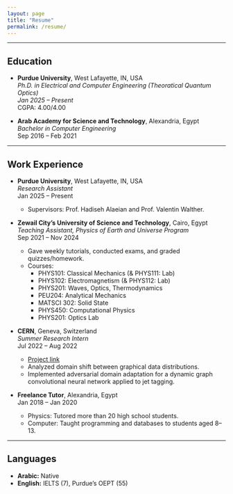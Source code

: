```yaml
---
layout: page
title: "Resume"
permalink: /resume/
---
```


---

## Education

- **Purdue University**, West Lafayette, IN, USA  
  *Ph.D. in Electrical and Computer Engineering (Theoratical Quantum Optics)*  
  *Jan 2025 – Present*  
  CGPA: 4.00/4.00
  
- **Arab Academy for Science and Technology**, Alexandria, Egypt  
  *Bachelor in Computer Engineering*  
  Sep 2016 – Feb 2021  

---

## Work Experience

- **Purdue University**, West Lafayette, IN, USA  
  *Research Assistant*  
  Jan 2025 – Present  
  - Supervisors: Prof. Hadiseh Alaeian and Prof. Valentin Walther.

- **Zewail City’s University of Science and Technology**, Cairo, Egypt  
  *Teaching Assistant, Physics of Earth and Universe Program*  
  Sep 2021 – Nov 2024  
  - Gave weekly tutorials, conducted exams, and graded quizzes/homework.  
  - Courses:  
    - PHYS101: Classical Mechanics (& PHYS111: Lab)  
    - PHYS102: Electromagnetism (& PHYS112: Lab)  
    - PHYS201: Waves, Optics, Thermodynamics  
    - PEU204: Analytical Mechanics  
    - MATSCI 302: Solid State  
    - PHYS450: Computational Physics  
    - PHYS201: Optics Lab  

- **CERN**, Geneva, Switzerland  
  *Summer Research Intern*  
  Jul 2022 – Aug 2022  
  - [Project link](https://cds.cern.ch/record/2825449?ln=en)  
  - Analyzed domain shift between graphical data distributions.  
  - Implemented adversarial domain adaptation for a dynamic graph convolutional neural network applied to jet tagging.

- **Freelance Tutor**, Alexandria, Egypt  
  Jan 2018 – Jan 2020  
  - Physics: Tutored more than 20 high school students.  
  - Computer: Taught programming and databases to students aged 8–13.

---

## Languages

- **Arabic:** Native  
- **English:** IELTS (7), Purdue’s OEPT (55)


